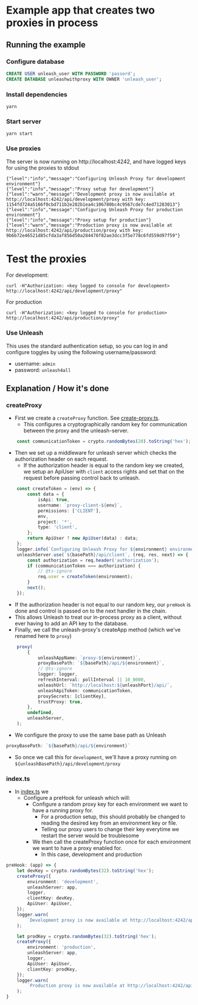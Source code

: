 # Example app that creates two proxies in process



## Running the example

### Configure database
```sql
CREATE USER unleash_user WITH PASSWORD 'passord';
CREATE DATABASE unleashwithproxy WITH OWNER 'unleash_user';
```

### Install dependencies
```shell
yarn
```

### Start server
```shell
yarn start
```

### Use proxies

The server is now running on http://localhost:4242, and have logged keys for using the proxies to stdout
```shell
{"level":"info","message":"Configuring Unleash Proxy for development environment"}
{"level":"info","message":"Proxy setup for development"}
{"level":"warn","message":"Development proxy is now available at http://localhost:4242/api/development/proxy with key: 1154fd724a5166f0cbd711b2e282b1ea4c106780bc4c9567cde7c4ed71283013"}
{"level":"info","message":"Configuring Unleash Proxy for production environment"}
{"level":"info","message":"Proxy setup for production"}
{"level":"warn","message":"Production proxy is now available at http://localhost:4242/api/production/proxy with key: 9b6b72e46521d85cfda3af856d50a284476f82ae3dcc3f5e778c6fd559d97f59"}

```

# Test the proxies

For development:
```shell
curl -H"Authorization: <key logged to console for development> http://localhost:4242/api/development/proxy"
```

For production
```shell
curl -H"Authorization: <key logged to console for production> http://localhost:4242/api/production/proxy"
```


### Use Unleash
 
This uses the standard authentication setup, so you can log in and configure toggles by using the following username/password:

- username: `admin`
- password: `unleash4all`



## Explanation / How it's done

### createProxy
- First we create a `createProxy` function. See [create-proxy.ts](./src/create-proxy.ts).
    - This configures a cryptographically random key for communication between the proxy and the unleash-server.
```typescript
    const communicationToken = crypto.randomBytes(20).toString('hex');
```

- Then we set up a middleware for unleash server which checks the authorization header on each request.
    - If the authorization header is equal to the random key we created,
      we setup an ApiUser with `client` access rights and set that on the request before passing control back to unleash.

```typescript
    const createToken = (env) => {
        const data = {
            isApi: true,
            username: `proxy-client-${env}`,
            permissions: ['CLIENT'],
            env,
            project: '*',
            type: 'client',
        };
        return ApiUser ? new ApiUser(data) : data;
    };
    logger.info(`Configuring Unleash Proxy for ${environment} environment`);
    unleashServer.use(`${basePath}/api/client`, (req, res, next) => {
        const authorization = req.header('authorization');
        if (communicationToken === authorization) {
            // @ts-ignore
            req.user = createToken(environment);
        }
        next();
    });
```
- If the authorization header is not equal to our random key, our `preHook` is done and control is passed on to the next handler in the chain.
- This allows Unleash to treat our in-process proxy as a client, without ever having to add an API key to the database.
- Finally, we call the unleash-proxy's createApp method (which we've renamed here to `proxy`)

```typescript
    proxy(
        {
            unleashAppName: `proxy-${environment}`,
            proxyBasePath: `${basePath}/api/${environment}`,
            // @ts-ignore
            logger: logger,
            refreshInterval: pollInterval || 10_0000,
            unleashUrl: `http://localhost:${unleashPort}/api/`,
            unleashApiToken: communicationToken,
            proxySecrets: [clientKey],
            trustProxy: true,
        },
        undefined,
        unleashServer,
    );
```

- We configure the proxy to use the same base path as Unleash
```typescript
proxyBasePath: `${basePath}/api/${environment}`
```
- So once we call this for `development`, we'll have a proxy running on `${unleashBasePath}/api/development/proxy`

### index.ts
- In [index.ts](./src/index.ts) we
    - Configure a preHook for unleash which will:
        - Configure a random proxy key for each environment we want to have a running proxy for.
            - For a production setup, this should probably be changed to reading the desired key from an environment key or file.
            - Telling our proxy users to change their key everytime we restart the server would be troublesome
        - We then call the createProxy function once for each environment we want to have a proxy enabled for.
            - In this case, development and production
```typescript
preHook: (app) => {
    let devKey = crypto.randomBytes(32).toString('hex');
    createProxy({
        environment: 'development',
        unleashServer: app,
        logger,
        clientKey: devKey,
        ApiUser: ApiUser,
    });
    logger.warn(
        `Development proxy is now available at http://localhost:4242/api/development/proxy with key: ${devKey}`,
    );

    let prodKey = crypto.randomBytes(32).toString('hex');
    createProxy({
        environment: 'production',
        unleashServer: app,
        logger,
        ApiUser: ApiUser,
        clientKey: prodKey,
    });
    logger.warn(
        `Production proxy is now available at http://localhost:4242/api/development/proxy with key: ${prodKey}`,
    );
}
```


